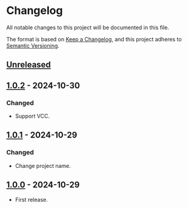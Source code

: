 # Changelog

All notable changes to this project will be documented in this file.

The format is based on [Keep a Changelog](https://keepachangelog.com/en/1.1.0/),
and this project adheres to [Semantic Versioning](https://semver.org/spec/v2.0.0.html).

## [Unreleased]

## [1.0.2] - 2024-10-30

### Changed

- Support VCC.

## [1.0.1] - 2024-10-29

### Changed

- Change project name.

## [1.0.0] - 2024-10-29

- First release.

[unreleased]: https://github.com//hisacat/Unity-NumberCounterShader/compare/v1.0.2...HEAD
[1.0.2]: https://github.com//hisacat/Unity-NumberCounterShader/compare/v1.0.1...v1.0.2
[1.0.1]: https://github.com//hisacat/Unity-NumberCounterShader/compare/v1.0.0...v1.0.1
[1.0.0]: https://github.com//hisacat/Unity-NumberCounterShader/releases/tag/v1.0.0
